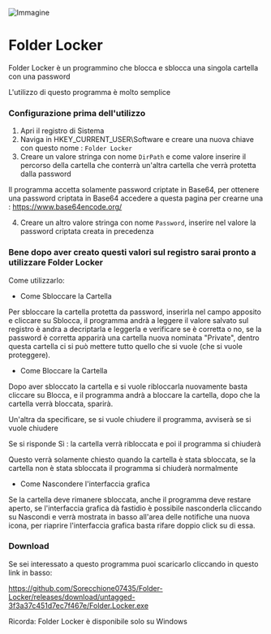 ![Immagine](https://user-images.githubusercontent.com/111366201/221373822-c1cfa48f-efd6-454a-9a6f-364395450bdc.png)

# Folder Locker
Folder Locker è un programmino che blocca e sblocca una singola cartella con una password

L'utilizzo di questo programma è molto semplice

### Configurazione prima dell'utilizzo

1) Apri il registro di Sistema
2) Naviga in HKEY_CURRENT_USER\Software e creare una nuova chiave con questo nome : ``` Folder Locker ```
3) Creare un valore stringa con nome ```DirPath``` e come valore inserire il percorso della cartella che conterrà un'altra cartella che verrà protetta dalla password

Il programma accetta solamente password criptate in Base64, per ottenere una password criptata in Base64 accedere a questa pagina per crearne una : https://www.base64encode.org/

4) Creare un altro valore stringa con nome ```Password```, inserire nel valore la password criptata creata in precedenza

### Bene dopo aver creato questi valori sul registro sarai pronto a utilizzare Folder Locker

Come utilizzarlo:

- Come Sbloccare la Cartella

Per sbloccare la cartella protetta da password, inserirla nel campo apposito e cliccare su Sblocca, il programma andrà a leggere il valore salvato sul registro è andra a decriptarla e leggerla e verificare se è corretta o no, se la password è corretta apparirà una cartella nuova nominata "Private", dentro questa cartella ci si può mettere tutto quello che si vuole (che si vuole proteggere).

- Come Bloccare la Cartella

Dopo aver sbloccato la cartella e si vuole ribloccarla nuovamente basta cliccare su Blocca, e il programma andrà a bloccare la cartella, dopo che la cartella verrà bloccata, sparirà.

Un'altra da specificare, se si vuole chiudere il programma, avviserà se si vuole chiudere

Se si risponde Sì : la cartella verrà ribloccata e poi il programma si chiuderà

Questo verrà solamente chiesto quando la cartella è stata sbloccata, se la cartella non è stata sbloccata il programma si chiuderà normalmente


- Come Nascondere l'interfaccia grafica

Se la cartella deve rimanere sbloccata, anche il programma deve restare aperto, se l'interfaccia grafica dà fastidio è possibile nasconderla cliccando su Nascondi e verrà mostrata in basso all'area delle notifiche una nuova icona, per riaprire l'interfaccia grafica basta rifare doppio click su di essa.

### Download

Se sei interessato a questo programma puoi scaricarlo cliccando in questo link in basso:

https://github.com/Sorecchione07435/Folder-Locker/releases/download/untagged-3f3a37c451d7ec7f467e/Folder.Locker.exe

Ricorda: Folder Locker è disponibile solo su Windows 
